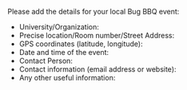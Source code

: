 Please add the details for your local Bug BBQ event:

- University/Organization:
- Precise location/Room number/Street Address:
- GPS coordinates (latitude, longitude):
- Date and time of the event: 
- Contact Person:
- Contact information (email address or website):
- Any other useful information:
